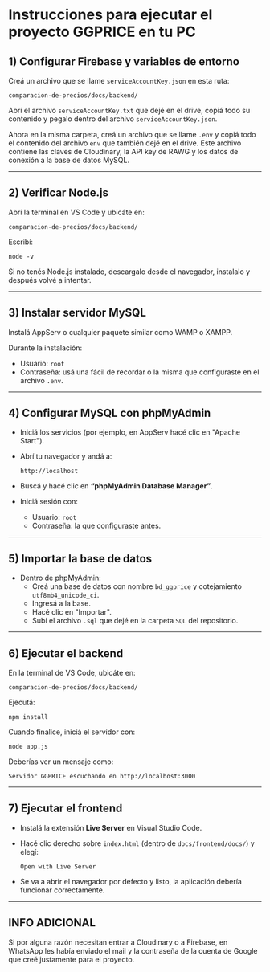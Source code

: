 # Instrucciones para ejecutar el proyecto GGPRICE en tu PC

## 1) Configurar Firebase y variables de entorno

Creá un archivo que se llame `serviceAccountKey.json` en esta ruta:

    comparacion-de-precios/docs/backend/

Abrí el archivo `serviceAccountKey.txt` que dejé en el drive, copiá todo su contenido y pegalo dentro del archivo `serviceAccountKey.json`.

Ahora en la misma carpeta, creá un archivo que se llame `.env` y copiá todo el contenido del archivo `env` que también dejé en el drive. Este archivo contiene las claves de Cloudinary, la API key de RAWG y los datos de conexión a la base de datos MySQL.

---

## 2) Verificar Node.js

Abrí la terminal en VS Code y ubicáte en:

    comparacion-de-precios/docs/backend/

Escribí:

    node -v

Si no tenés Node.js instalado, descargalo desde el navegador, instalalo y después volvé a intentar.

---

## 3) Instalar servidor MySQL

Instalá AppServ o cualquier paquete similar como WAMP o XAMPP.

Durante la instalación:

- Usuario: `root`
- Contraseña: usá una fácil de recordar o la misma que configuraste en el archivo `.env`.

---

## 4) Configurar MySQL con phpMyAdmin

- Iniciá los servicios (por ejemplo, en AppServ hacé clic en "Apache Start").
- Abrí tu navegador y andá a:

      http://localhost

- Buscá y hacé clic en **“phpMyAdmin Database Manager”**.
- Iniciá sesión con:
  - Usuario: `root`
  - Contraseña: la que configuraste antes.

---

## 5) Importar la base de datos

- Dentro de phpMyAdmin:
  - Creá una base de datos con nombre `bd_ggprice` y cotejamiento `utf8mb4_unicode_ci`.
  - Ingresá a la base.
  - Hacé clic en "Importar".
  - Subí el archivo `.sql` que dejé en la carpeta `SQL` del repositorio.

---

## 6) Ejecutar el backend

En la terminal de VS Code, ubicáte en:

    comparacion-de-precios/docs/backend/

Ejecutá:

    npm install

Cuando finalice, iniciá el servidor con:

    node app.js

Deberías ver un mensaje como:

    Servidor GGPRICE escuchando en http://localhost:3000

---

## 7) Ejecutar el frontend

- Instalá la extensión **Live Server** en Visual Studio Code.
- Hacé clic derecho sobre `index.html` (dentro de `docs/frontend/docs/`) y elegí:

      Open with Live Server

- Se va a abrir el navegador por defecto y listo, la aplicación debería funcionar correctamente.

---

## INFO ADICIONAL

Si por alguna razón necesitan entrar a Cloudinary o a Firebase, en WhatsApp les había enviado el mail y la contraseña de la cuenta de Google que creé justamente para el proyecto.
